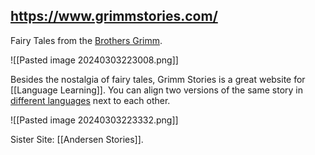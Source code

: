 https://www.grimmstories.com/
----
Fairy Tales from the [Brothers Grimm](https://en.wikipedia.org/wiki/Brothers_Grimm).

![[Pasted image 20240303223008.png]]

Besides the nostalgia of fairy tales, Grimm Stories is a great website for [[Language Learning]]. You can align two versions of the same story in [different languages](https://www.grimmstories.com/language.php?grimm=001&l=en&r=de) next to each other.

![[Pasted image 20240303223332.png]]

Sister Site: [[Andersen Stories]].